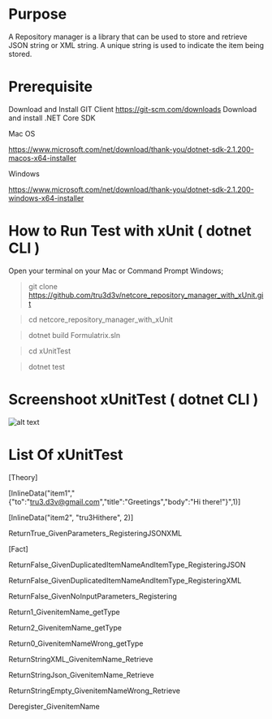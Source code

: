 # Purpose 
A Repository manager is a library that can be used to store and retrieve JSON string or XML string. A unique string is used to indicate the item being stored.

# Prerequisite
Download and Install GIT Client https://git-scm.com/downloads
Download and install .NET Core SDK

Mac OS

https://www.microsoft.com/net/download/thank-you/dotnet-sdk-2.1.200-macos-x64-installer

Windows

https://www.microsoft.com/net/download/thank-you/dotnet-sdk-2.1.200-windows-x64-installer

# How to Run Test with xUnit ( dotnet CLI )

Open your terminal on your Mac or Command Prompt Windows;

> git clone https://github.com/tru3d3v/netcore_repository_manager_with_xUnit.git

> cd netcore_repository_manager_with_xUnit

> dotnet build Formulatrix.sln 

> cd xUnitTest

> dotnet test


# Screenshoot xUnitTest ( dotnet CLI )
![alt text](https://cdn.pbrd.co/images/Hnm3FAH.png)


# List Of xUnitTest

[Theory]

[InlineData("item1","{\"to\":\"tru3.d3v@gmail.com\",\"title\":\"Greetings\",\"body\":\"Hi there!\"}",1)]

[InlineData("item2", "<to>tru3</to><title>Greetings</title><body>Hithere</body>", 2)]

ReturnTrue_GivenParameters_RegisteringJSONXML

[Fact]

ReturnFalse_GivenDuplicatedItemNameAndItemType_RegisteringJSON

ReturnFalse_GivenDuplicatedItemNameAndItemType_RegisteringXML

ReturnFalse_GivenNoInputParameters_Registering

Return1_GivenitemName_getType

Return2_GivenitemName_getType

Return0_GivenitemNameWrong_getType

ReturnStringXML_GivenitemName_Retrieve

ReturnStringJson_GivenitemName_Retrieve

ReturnStringEmpty_GivenitemNameWrong_Retrieve

Deregister_GivenitemName

